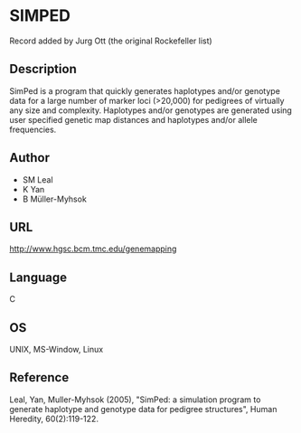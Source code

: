# SIMPED
Record added by Jurg Ott (the original Rockefeller list)

## Description
SimPed is a program that quickly generates haplotypes and/or genotype data for a large number of marker loci (>20,000) for pedigrees of virtually any size and complexity. Haplotypes and/or genotypes are generated using user specified genetic map distances and haplotypes and/or allele frequencies.

## Author
* SM Leal
* K Yan
* B Müller-Myhsok

## URL
http://www.hgsc.bcm.tmc.edu/genemapping

## Language
C

## OS
UNIX, MS-Window, Linux

## Reference
Leal, Yan, Muller-Myhsok (2005), "SimPed: a simulation program to generate haplotype and genotype data for pedigree structures", Human Heredity, 60(2):119-122.